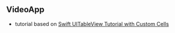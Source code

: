 ## VideoApp
 * tutorial based on [Swift UITableView Tutorial with Custom Cells](https://www.youtube.com/watch?v=FtO5QT2D_H8)
